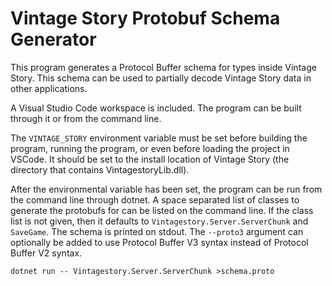 # Vintage Story Protobuf Schema Generator

This program generates a Protocol Buffer schema for types inside Vintage Story.
This schema can be used to partially decode Vintage Story data in other
applications.

A Visual Studio Code workspace is included. The program can be built through it or
from the command line.

The `VINTAGE_STORY` environment variable must be set before building the
program, running the program, or even before loading the project in VSCode. It
should be set to the install location of Vintage Story (the directory that
contains VintagestoryLib.dll).

After the environmental variable has been set, the program can be run from the
command line through dotnet. A space separated list of classes to generate the
protobufs for can be listed on the command line. If the class list is not
given, then it defaults to `Vintagestory.Server.ServerChunk` and `SaveGame`.
The schema is printed on stdout. The `--proto3` argument can optionally be
added to use Protocol Buffer V3 syntax instead of Protocol Buffer V2 syntax.
```
dotnet run -- Vintagestory.Server.ServerChunk >schema.proto
```
